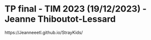 <h1>TP final - TIM 2023 (19/12/2023) - Jeanne Thiboutot-Lessard</h1>
<p>https://Jeanneeetl.github.io/StrayKids/</p>